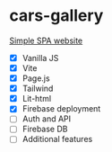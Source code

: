 # cars-gallery
[Simple SPA website](https://asphalt-gallery.web.app/)

- [x] Vanilla JS
- [x] Vite
- [x] Page.js
- [x] Tailwind
- [x] Lit-html
- [x] Firebase deployment
- [ ] Auth and API
- [ ] Firebase DB
- [ ] Additional features